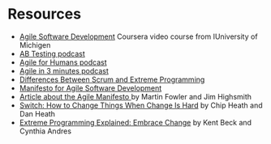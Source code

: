 # Resources

* [Agile Software Development](https://www.coursera.org/learn/agile-software-development/) Coursera video course from IUniversity of Michigen
* [AB Testing podcast](http://www.angryweasel.com/ABTesting/)
* [Agile for Humans podcast](https://ryanripley.com/agile-for-humans/)
* [Agile in 3 minutes podcast](https://agilein3minut.es/)
* [Differences Between Scrum and Extreme Programming](https://www.mountaingoatsoftware.com/blog/differences-between-scrum-and-extreme-programming)
* [Manifesto for Agile Software Development ](http://agilemanifesto.org/)
* [Article about the Agile Manifesto ](http://www.drdobbs.com/open-source/the-agile-manifesto/184414755) by Martin Fowler and Jim Highsmith
* [Switch: How to Change Things When Change Is Hard](https://www.amazon.com/Switch-Change-Things-When-Hard/dp/0385528752?tag=szabgab-20) by Chip Heath and Dan Heath
* [Extreme Programming Explained: Embrace Change](https://www.amazon.com/Extreme-Programming-Explained-Embrace-Change/dp/0321278658?tag=szabgab-20) by Kent Beck and Cynthia Andres


